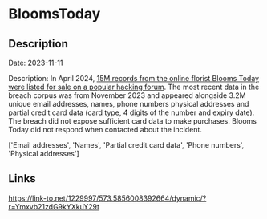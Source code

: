 # BloomsToday

## Description

Date: 2023-11-11

Description:
In April 2024, <a href="https://dailydarkweb.net/blooms-today-alleged-data-breach-threat-actor-offers-15-million-records-for-sale-at-5000/" target="_blank" rel="noopener">15M records from the online florist Blooms Today were listed for sale on a popular hacking forum</a>. The most recent data in the breach corpus was from November 2023 and appeared alongside 3.2M unique email addresses, names, phone numbers physical addresses and partial credit card data (card type, 4 digits of the number and expiry date). The breach did not expose sufficient card data to make purchases. Blooms Today did not respond when contacted about the incident.


['Email addresses', 'Names', 'Partial credit card data', 'Phone numbers', 'Physical addresses']

## Links

https://link-to.net/1229997/573.5856008392664/dynamic/?r=Ymxvb21zdG9kYXkuY29t